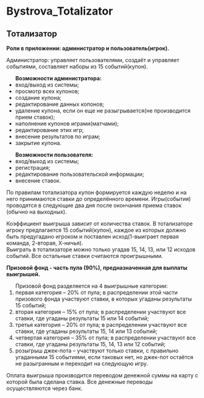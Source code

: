 # Bystrova_Totalizator
<h2>Тотализатор</h2>
<b>Роли в приложении: администратор и пользователь(игрок).</b>

Администратор: управляет пользователями, создаёт и управляет событиями, составляет наборы из 15 событий(купон). 
<ul> <b>Возможности администратора:</b>
  <li>вход/выход из системы;</li>
  <li>просмотр всех купонов;</li>
  <li>создание купона;</li>
  <li>редактирование данных копонов;</li>
  <li>удаление купона, если он еще не разыгрывается(не производится прием ставок);</li>
  <li>наполнение купонов играми(матчами);</li>
  <li>редактирование этих игр;</li>
  <li>внесение результатов по играм;</li>
  <li>закрытие купона.</li>
</ul>

<ul> <b>Возможности пользователя:</b>
  <li>вход/выход из системы;</li>
  <li>регистрация;</li>
  <li>редактирование пользовательской информации;</li>
  <li>внесение ставок.</li>
</ul>

По правилам тотализатора купон формируется каждую неделю и на него принимаются ставки до определённого времени. Игры(события) проводятся в следующие два дня после окончания приема ставок (обычно на выходных).

Коэффициент выигрыша зависит от количества ставок.
В тотализаторе игроку предлагается 15 событий(купон), каждое из которых должно быть предугадано игроком и поставлен исход(1-выиграет первая команда, 2-вторая, Х-ничья).  
Выиграть в тотализаторе можно только угадав 15, 14, 13, или 12 исходов событий. Все остальные ставки считаются проигрышными.

<b>Призовой фонд - часть пула (90%), предназначенная для выплаты выигрышей.</b>
<ol> Призовой фонд разделяется на 4 выигрышные категории:
  <li>первая категория – 20% от пула; в распределении этой части призового фонда участвуют ставки, в которых угаданы результаты 15 событий; </li>
  <li>вторая категория – 15% от пула; в распределении участвуют все ставки, где угаданы результаты 15 или 14 событий;</li>
  <li>третья категория – 20% от пула; в распределении участвуют все ставки, где угаданы результаты 15, 14 или 13 событий;</li>
  <li>четвертая категория – 35% от пула; в распределении участвуют все ставки, где угаданы результаты 15, 14, 13 или 12 событий;</li>
  <li>розыгрыш джек-пота – участвуют только ставки, с правильно угаданными 15 событиями, если таковых нет, но джек-пот остаётся не разыгранным и переходит на следующую игру.</li>
</ol>

Оплата выигрыша производится переводом денежной суммы на карту с которой была сделана ставка. Все денежные переводы осуществляются через банк.
